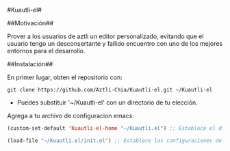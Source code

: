#Kuautli-el#

##Motivación##

Prover a los usuarios de aztli un editor personalizado, evitando que el usuario
tengo un desconsertante y fallido encuentro con uno de los mejores entornos para
el desarrollo.

##Instalación##

En primer lugar, obten el repositorio con:

```shell
git clone https://github.com/Aztli-Chia/Kuautli-el.git ~/Kuautli-el
```

* Puedes substituir '~/Kuautli-el' con un directorio de tu elección.

Agrega a tu archivo de configuracion emacs:

```cl
(custom-set-default 'Kuautli-el-home "~/Kuautli.el") ;; Establece el directorio de los fuentes

(load-file "~/Kuautli.el/init.el") ;; Establece las configuraciones de Kuautli-el
```